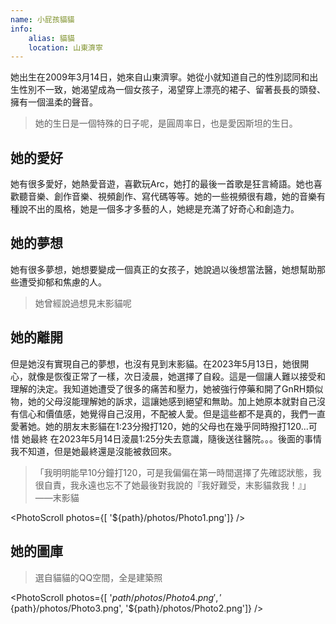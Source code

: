 ```yaml
---
name: 小屁孩貓貓
info:
    alias: 貓貓
    location: 山東濟寧
---
```


她出生在2009年3月14日，她來自山東濟寧。她從小就知道自己的性別認同和出生性別不一致，她渴望成為一個女孩子，渴望穿上漂亮的裙子、留著長長的頭發、擁有一個溫柔的聲音。

> 她的生日是一個特殊的日子呢，是圓周率日，也是愛因斯坦的生日。

## 她的愛好

她有很多愛好，她熱愛音遊，喜歡玩Arc，她打的最後一首歌是狂言綺語。她也喜歡聽音樂、創作音樂、視頻創作、寫代碼等等。她的一些視頻很有趣，她的音樂有種說不出的風格，她是一個多才多藝的人，她總是充滿了好奇心和創造力。

## 她的夢想

她有很多夢想，她想要變成一個真正的女孩子，她說過以後想當法醫，她想幫助那些遭受抑郁和焦慮的人。

> 她曾經說過想見末影貓呢

## 她的離開

但是她沒有實現自己的夢想，也沒有見到末影貓。在2023年5月13日，她很開心，就像是恢復正常了一樣，次日淩晨，她選擇了自殺。這是一個讓人難以接受和理解的決定。我知道她遭受了很多的痛苦和壓力，她被強行停藥和開了GnRH類似物，她的父母沒能理解她的訴求，這讓她感到絕望和無助。加上她原本就對自己沒有信心和價值感，她覺得自己沒用，不配被人愛。但是這些都不是真的，我們一直愛著她。她的朋友末影貓在1:23分撥打120，她的父母也在幾乎同時撥打120...可惜 她最終 在2023年5月14日淩晨1:25分失去意識，隨後送往醫院。。。後面的事情我不知道，但是她最終還是沒能被救回來。

> 「我明明能早10分鐘打120，可是我偏偏在第一時間選擇了先確認狀態，我很自責，我永遠也忘不了她最後對我說的『我好難受，末影貓救我！』」——末影貓

<PhotoScroll photos={[ '${path}/photos/Photo1.png']} />

## 她的圖庫
> 選自貓貓的QQ空間，全是建築照

<PhotoScroll photos={[ '${path}/photos/Photo4.png', '${path}/photos/Photo3.png', '${path}/photos/Photo2.png']} />